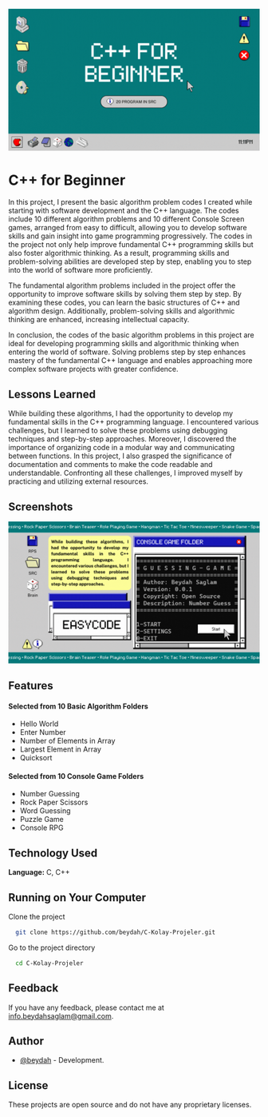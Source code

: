 
![Logo](https://raw.githubusercontent.com/beydah/Cpp-Console-Codes/main/images/BeydahGithubProjectBanner.gif)

# C++ for Beginner

In this project, I present the basic algorithm problem codes I created while starting with software development and the C++ language. The codes include 10 different algorithm problems and 10 different Console Screen games, arranged from easy to difficult, allowing you to develop software skills and gain insight into game programming progressively. The codes in the project not only help improve fundamental C++ programming skills but also foster algorithmic thinking. As a result, programming skills and problem-solving abilities are developed step by step, enabling you to step into the world of software more proficiently.

The fundamental algorithm problems included in the project offer the opportunity to improve software skills by solving them step by step. By examining these codes, you can learn the basic structures of C++ and algorithm design. Additionally, problem-solving skills and algorithmic thinking are enhanced, increasing intellectual capacity.

In conclusion, the codes of the basic algorithm problems in this project are ideal for developing programming skills and algorithmic thinking when entering the world of software. Solving problems step by step enhances mastery of the fundamental C++ language and enables approaching more complex software projects with greater confidence.

## Lessons Learned

While building these algorithms, I had the opportunity to develop my fundamental skills in the C++ programming language. I encountered various challenges, but I learned to solve these problems using debugging techniques and step-by-step approaches. Moreover, I discovered the importance of organizing code in a modular way and communicating between functions. In this project, I also grasped the significance of documentation and comments to make the code readable and understandable. Confronting all these challenges, I improved myself by practicing and utilizing external resources.

## Screenshots

![Screenshot](https://raw.githubusercontent.com/beydah/Cpp-Console-Codes/main/images/BeydahGithubProjectScreen.gif)

## Features

#### Selected from 10 Basic Algorithm Folders
   - Hello World
   - Enter Number
   - Number of Elements in Array
   - Largest Element in Array
   - Quicksort

#### Selected from 10 Console Game Folders
   - Number Guessing
   - Rock Paper Scissors
   - Word Guessing
   - Puzzle Game
   - Console RPG

## Technology Used

**Language:** C, C++

## Running on Your Computer

Clone the project


```bash
  git clone https://github.com/beydah/C-Kolay-Projeler.git
```

Go to the project directory

```bash
  cd C-Kolay-Projeler
```

## Feedback

If you have any feedback, please contact me at info.beydahsaglam@gmail.com.

## Author

- [@beydah](https://github.com/beydah) - Development.

## License

These projects are open source and do not have any proprietary licenses.
